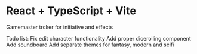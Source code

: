 # React + TypeScript + Vite

Gamemaster trcker for initiative and effects

Todo list:
  Fix edit character functionality
  Add proper dicerolling component
  Add soundboard
  Add separate themes for fantasy, modern and scifi
